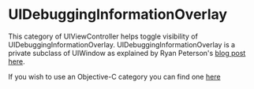 # UIDebuggingInformationOverlay

This category of UIViewController helps toggle visibility of UIDebuggingInformationOverlay. UIDebuggingInformationOverlay is a private subclass of UIWindow as explained by Ryan Peterson's  <a href="http://ryanipete.com/blog/ios/swift/objective-c/uidebugginginformationoverlay/">blog post here</a>. 


If you wish to use an Objective-C category you can find one <a href = "https://github.com/DreamingInBinary/UIDebuggingInformationOverlay"> here </a>
